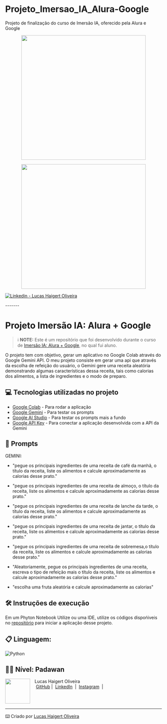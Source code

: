 # Projeto_Imersao_IA_Alura-Google
Projeto de finalização do curso de Imersão IA, oferecido pela Alura e Google

<p align="center"> 
    <img src="https://cursos.alura.com.br/assets/images/immersion/imersao_ia_google_logo.png" width="400" />
</p>


<p align="center">





<p align="center">
<img src="https://storage.googleapis.com/gweb-uniblog-publish-prod/images/final_open_graph_L0PRwHT.width-1200.format-webp.webp" width="400" />
</p>


<a href="https://www.linkedin.com/in/lucas-haigert-oliveira/"><img src="https://img.shields.io/badge/LinkedIn-0077B5?style=for-the-badge&logo=linkedin&logoColor=white" alt="Linkedin - Lucas Haigert Oliveira"></a>
</p>
-------

# Projeto Imersão IA: Alura + Google



 > ℹ️ **NOTE:** Este é um repositório que foi desenvolvido durante o curso de [Imersão IA: Alura + Google](https://cursos.alura.com.br/imersoes/aulas/aula-1-mergulhando-no-gemini-a-ia-do-google-c128), no qual fui aluno.

O projeto tem com objetivo, gerar um aplicativo no Google Colab através do Google Gemini API. O meu projeto consiste em gerar uma api que através da escolha de refeição do usuário, o Gemini gere uma receita aleatória demonstrando algumas características dessa receita, tais como calorias dos alimentos, a lista de ingredientes e o modo de preparo. 





## 💻 Tecnologias utilizadas no projeto

- [Google Colab](https://colab.google/) - Para rodar a aplicação
- [Google Gemini](https://gemini.google.com/) - Para testar os prompts
- [Google AI Studio](https://aistudio.google.com) - Para testar os prompts mais a fundo
- [Google API Key](https://aistudio.google.com/app/apikey?utm_source=website&utm_medium=referral&utm_campaign=Alura&utm_content=) - Para conectar a aplicação desenvolvida com a API da Gemini




## 🧠 Prompts


GEMINI:

- "pegue os principais ingredientes de uma receita de café da manhã, o título da receita, liste os alimentos e calcule aproximadamente as calorias desse prato."


- "pegue os principais ingredientes de uma receita de almoço, o título da receita, liste os alimentos e calcule aproximadamente as calorias desse prato."

- "pegue os principais ingredientes de uma receita de lanche da tarde, o título da receita, liste os alimentos e calcule aproximadamente as calorias desse prato."

- "pegue os principais ingredientes de uma receita de jantar, o título da receita, liste os alimentos e calcule aproximadamente as calorias desse prato."


- "pegue os principais ingredientes de uma receita de sobremesa,o título da receita, liste os alimentos e calcule aproximadamente as calorias desse prato."
  
  
- "Aleatoriamente, pegue os principais ingredientes de uma receita, escreva o tipo de refeição mais o título da receita, liste os alimentos e calcule aproximadamente as calorias desse prato."

- "escolha uma fruta aleatória e calcule aproximadamente as calorias"



## 🛠️ Instruções de execução

Em um Phyton Notebook Utilize ou uma IDE, utilize os códigos dispońiveis no [repositório](https://github.com/tilucasoliveira/Projeto_Imersao_IA_Alura-Google/blob/main/projeto_imersao_alura.ipynb) para iniciar a aplicação desse projeto.


## 📋 Linguagem: 

![Python](https://img.shields.io/badge/python-3670A0?style=for-the-badge&logo=python&logoColor=ffdd54)


## 👨‍💻 Nível: Padawan

<p>
    <img align=left margin=10 width=80 src="https://avatars.githubusercontent.com/u/8718560?v=4"/>
    <p>&nbsp&nbsp&nbspLucas Haigert Oliveira<br>
    &nbsp&nbsp&nbsp
    <a href="https://github.com/tilucasoliveira/">
    GitHub</a>&nbsp;|&nbsp;
    <a href="https://br.linkedin.com/in/lucas-haigert-oliveira">LinkedIn</a>
&nbsp;|&nbsp;
    <a href="https://www.instagram.com/lucknup/">
    Instagram</a>
&nbsp;|&nbsp;</p>
</p>
<br/><br/>
<p>

---

⌨️ Criado por [Lucas Haigert Oliveira](https://github.com/tilucasoliveira/)
